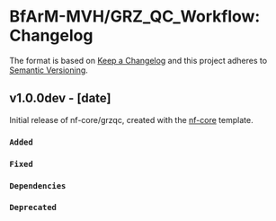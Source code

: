 # BfArM-MVH/GRZ_QC_Workflow: Changelog

The format is based on [Keep a Changelog](https://keepachangelog.com/en/1.0.0/)
and this project adheres to [Semantic Versioning](https://semver.org/spec/v2.0.0.html).

## v1.0.0dev - [date]

Initial release of nf-core/grzqc, created with the [nf-core](https://nf-co.re/) template.

### `Added`

### `Fixed`

### `Dependencies`

### `Deprecated`
